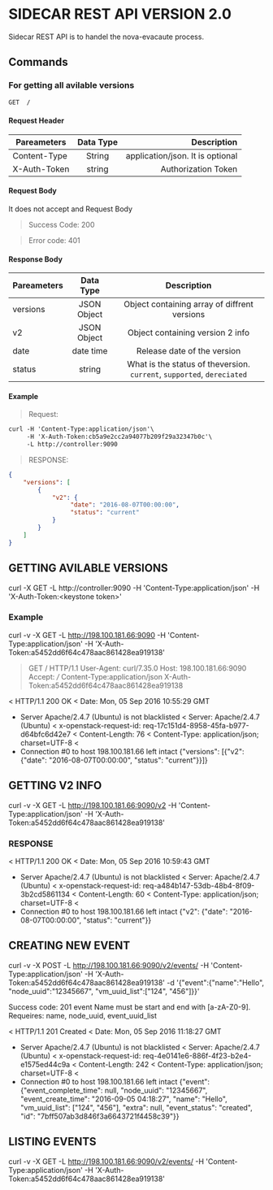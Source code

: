 # SIDECAR REST API VERSION 2.0

Sidecar REST API is to handel the nova-evacaute process.

## Commands

### For getting all avilable versions

```html
GET  /
```


#### Request Header

| Pareameters   | Data Type  | Description                       |
| ------------- |:----------:| ---------------------------------:|
| Content-Type  | String     |  application/json. It is optional |
| X-Auth-Token  | string     |  Authorization Token              |

#### Request Body

It does not accept and Request Body

> Success Code: 200

> Error code: 401

#### Response Body

| Pareameters   | Data Type   | Description                                                            |
| ------------- |:-----------:|:----------------------------------------------------------------------:|
| versions      | JSON Object | Object containing array of diffrent versions                           |
| v2            | JSON Object | Object containing version 2 info                                       |
| date          | date time   | Release date of the version                                            |
| status        | string      | What is the status of theversion. `current`, `supported`, `dereciated` |


#### Example

> Request:

```html
curl -H 'Content-Type:application/json'\
     -H 'X-Auth-Token:cb5a9e2cc2a94077b209f29a32347b0c'\
     -L http://controller:9090
```

> RESPONSE:

```json
{
    "versions": [
        {
            "v2": {
                 "date": "2016-08-07T00:00:00", 
                 "status": "current"
            }
        }
    ]
}
```
## GETTING AVILABLE VERSIONS

curl -X GET -L http://controller:9090 -H 'Content-Type:application/json' -H 'X-Auth-Token:&lt;keystone token&gt;'

### Example

curl -v -X GET -L http://198.100.181.66:9090 -H 'Content-Type:application/json' -H 'X-Auth-Token:a5452dd6f64c478aac861428ea919138'

> GET / HTTP/1.1
> User-Agent: curl/7.35.0
> Host: 198.100.181.66:9090
> Accept: */*
> Content-Type:application/json
> X-Auth-Token:a5452dd6f64c478aac861428ea919138
> 
< HTTP/1.1 200 OK
< Date: Mon, 05 Sep 2016 10:55:29 GMT
* Server Apache/2.4.7 (Ubuntu) is not blacklisted
< Server: Apache/2.4.7 (Ubuntu)
< x-openstack-request-id: req-17c151d4-8958-45fa-b977-d64bfc6d42e7
< Content-Length: 76
< Content-Type: application/json; charset=UTF-8
< 
* Connection #0 to host 198.100.181.66 left intact
{"versions": [{"v2": {"date": "2016-08-07T00:00:00", "status": "current"}}]}

## GETTING V2 INFO

curl -v -X GET -L http://198.100.181.66:9090/v2 -H 'Content-Type:application/json' -H 'X-Auth-Token:a5452dd6f64c478aac861428ea919138'

### RESPONSE

< HTTP/1.1 200 OK
< Date: Mon, 05 Sep 2016 10:59:43 GMT
* Server Apache/2.4.7 (Ubuntu) is not blacklisted
< Server: Apache/2.4.7 (Ubuntu)
< x-openstack-request-id: req-a484b147-53db-48b4-8f09-3b2cd5861134
< Content-Length: 60
< Content-Type: application/json; charset=UTF-8
< 
* Connection #0 to host 198.100.181.66 left intact
{"v2": {"date": "2016-08-07T00:00:00", "status": "current"}} 

## CREATING NEW EVENT
curl -v -X  POST -L http://198.100.181.66:9090/v2/events/ -H 'Content-Type:application/json' -H 'X-Auth-Token:a5452dd6f64c478aac861428ea919138' -d '{"event":{"name":"Hello", "node_uuid":"12345667", "vm_uuid_list":["124", "456"]}}'

Success code: 201
event Name must be start and end with [a-zA-Z0-9].
Requeires: name, node_uuid, event_uuid_list

< HTTP/1.1 201 Created
< Date: Mon, 05 Sep 2016 11:18:27 GMT
* Server Apache/2.4.7 (Ubuntu) is not blacklisted
< Server: Apache/2.4.7 (Ubuntu)
< x-openstack-request-id: req-4e0141e6-886f-4f23-b2e4-e1575ed44c9a
< Content-Length: 242
< Content-Type: application/json; charset=UTF-8
< 
* Connection #0 to host 198.100.181.66 left intact
{"event": {"event_complete_time": null, "node_uuid": "12345667", "event_create_time": "2016-09-05 04:18:27", "name": "Hello", "vm_uuid_list": ["124", "456"], "extra": null, "event_status": "created", "id": "7bff507ab3d846f3a6643721f4458c39"}}





## LISTING EVENTS

curl -v -X  GET -L http://198.100.181.66:9090/v2/events/ -H 'Content-Type:application/json' -H 'X-Auth-Token:a5452dd6f64c478aac861428ea919138'


